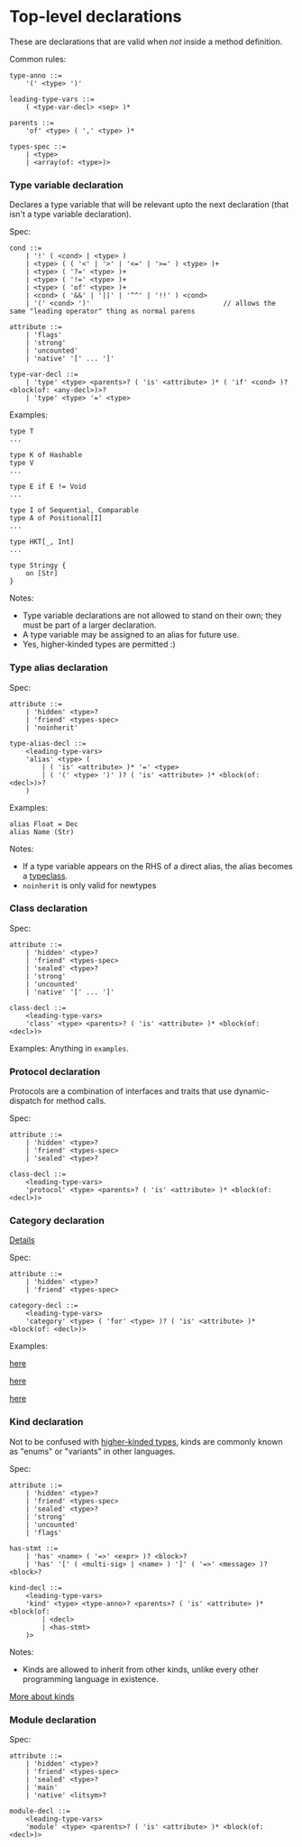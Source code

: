 # Top-level declarations
These are declarations that are valid when *not* inside a method definition.

Common rules:
```antlr
type-anno ::=
	'(' <type> ')'

leading-type-vars ::=
	( <type-var-decl> <sep> )*

parents ::=
	'of' <type> ( ',' <type> )*

types-spec ::=
	| <type>
	| <array(of: <type>)>
```

### Type variable declaration
Declares a type variable that will be relevant upto the next declaration (that isn't a type variable declaration).

Spec:
```antlr
cond ::=
	| '!' ( <cond> | <type> )
	| <type> ( ( '<' | '>' | '<=' | '>=' ) <type> )+
	| <type> ( '?=' <type> )+
	| <type> ( '!=' <type> )+
	| <type> ( 'of' <type> )+
	| <cond> ( '&&' | '||' | '^^' | '!!' ) <cond>
	| '(' <cond> ')'                                 // allows the same "leading operator" thing as normal parens

attribute ::=
	| 'flags'
	| 'strong'
	| 'uncounted'
	| 'native' '[' ... ']'

type-var-decl ::=
	| 'type' <type> <parents>? ( 'is' <attribute> )* ( 'if' <cond> )? <block(of: <any-decl>)>?
	| 'type' <type> '=' <type>
```

Examples:
```
type T
...

type K of Hashable
type V
...

type E if E != Void
...

type I of Sequential, Comparable
type A of Positional[I]
...

type HKT[_, Int]
...

type Stringy {
	on [Str]
}
```

Notes:
- Type variable declarations are not allowed to stand on their own; they must be part of a larger declaration.
- A type variable may be assigned to an alias for future use.
- Yes, higher-kinded types are permitted :)

### Type alias declaration
Spec:
```antlr
attribute ::=
	| 'hidden' <type>?
	| 'friend' <types-spec>
	| 'noinherit'

type-alias-decl ::=
	<leading-type-vars>
	'alias' <type> (
		| ( 'is' <attribute> )* '=' <type>
		| ( '(' <type> ')' )? ( 'is' <attribute> )* <block(of: <decl>)>?
	)
```

Examples:
```antlr
alias Float = Dec
alias Name (Str)
```

Notes:
- If a type variable appears on the RHS of a direct alias, the alias becomes a [typeclass](https://en.wikipedia.org/wiki/Type_class).
- `noinherit` is only valid for newtypes

### Class declaration
Spec:
```antlr
attribute ::=
	| 'hidden' <type>?
	| 'friend' <types-spec>
	| 'sealed' <type>?
	| 'strong'
	| 'uncounted'
	| 'native' '[' ... ']'

class-decl ::=
	<leading-type-vars>
	'class' <type> <parents>? ( 'is' <attribute> )* <block(of: <decl>)>
```

Examples: Anything in `examples`.

### Protocol declaration
Protocols are a combination of interfaces and traits that use dynamic-dispatch for method calls.

Spec:
```antlr
attribute ::=
	| 'hidden' <type>?
	| 'friend' <types-spec>
	| 'sealed' <type>?

class-decl ::=
	<leading-type-vars>
	'protocol' <type> <parents>? ( 'is' <attribute> )* <block(of: <decl>)>
```

### Category declaration
[Details](../concepts/categories/categories.md)

Spec:
```antlr
attribute ::=
	| 'hidden' <type>?
	| 'friend' <types-spec>

category-decl ::=
	<leading-type-vars>
	'category' <type> ( 'for' <type> )? ( 'is' <attribute> )* <block(of: <decl>)>
```

Examples:

[here](../concepts/categories/Fractions/Int+Fractions.star)

[here](../concepts/categories/Fractions/Dec+Fractions.star)

[here](../concepts/categories/Fractions/Real+Fractions.star)

### Kind declaration
Not to be confused with [higher-kinded types](https://en.wikipedia.org/wiki/Kind_(type_theory)), kinds are commonly known as "enums" or "variants" in other languages.

Spec:
```antlr
attribute ::=
	| 'hidden' <type>?
	| 'friend' <types-spec>
	| 'sealed' <type>?
	| 'strong'
	| 'uncounted'
	| 'flags'

has-stmt ::=
	| 'has' <name> ( '=>' <expr> )? <block>?
	| 'has' '[' ( <multi-sig> | <name> ) ']' ( '=>' <message> )? <block>?

kind-decl ::=
	<leading-type-vars>
	'kind' <type> <type-anno>? <parents>? ( 'is' <attribute> )* <block(of:
		| <decl>
		| <has-stmt>
	)>
```

Notes:
- Kinds are allowed to inherit from other kinds, unlike every other programming language in existence.

[More about kinds](../design/kinds.md)

### Module declaration
Spec:
```antlr
attribute ::=
	| 'hidden' <type>?
	| 'friend' <types-spec>
	| 'sealed' <type>?
	| 'main'
	| 'native' <litsym>?

module-decl ::=
	<leading-type-vars>
	'module' <type> <parents>? ( 'is' <attribute> )* <block(of: <decl>)>
```